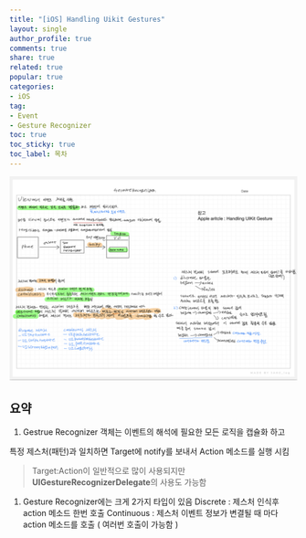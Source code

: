 ```yaml
---
title: "[iOS] Handling Uikit Gestures"
layout: single
author_profile: true
comments: true
share: true
related: true
popular: true
categories:
- iOS
tag:
- Event
- Gesture Recognizer
toc: true
toc_sticky: true
toc_label: 목차
---
```


![](/assets/images/Posts/iOS/2022-01-18-Recognizer/recognizer1.jpeg)

## 요약

1. Gestrue Recognizer 객체는 이벤트의 해석에 필요한 모든 로직을 캡슐화 하고

특정 제스처(패턴)과 일치하면 Target에 notify를 보내서 Action 메소드를 실행 시킴

> Target:Action이 일반적으로 많이 사용되지만 **UIGestureRecognizerDelegate**의 사용도 가능함
> 
1. Gesture Recognizer에는 크게 2가지 타입이 있음
Discrete : 제스처 인식후 action 메소드 한번 호출 
Continuous : 제스처 이벤트 정보가 변결될 때 마다 action 메소드를 호출 ( 여러번 호출이 가능함 )

